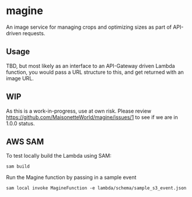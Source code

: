 # magine
An image service for managing crops and optimizing sizes as part of API-driven requests.

## Usage
TBD, but most likely as an interface to an API-Gateway driven Lambda function, you would pass a URL structure to this, and get returned with an image URL.

## WIP
As this is a work-in-progress, use at own risk. Please review https://github.com/MaisonetteWorld/magine/issues/1 to see if we are in 1.0.0 status.

## AWS SAM


To test locally build the Lambda using SAM:
```
sam build
```

Run the Magine function by passing in a sample event
```
sam local invoke MagineFunction -e lambda/schema/sample_s3_event.json
```